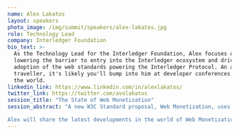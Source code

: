```yaml
---
name: Alex Lakatos
layout: speakers
photo_image: /img/summit/speakers/alex-lakatos.jpg
role: Technology Lead
company: Interledger Foundation
bio_text: >-
  As the Technology Lead for the Interledger Foundation, Alex focuses on
  lowering the barrier to entry into the Interledger ecosystem and drives the
  adoption of the web standards powering the Interledger Protocol. An avid
  traveller, it's likely you'll bump into him at developer conferences around
  the world.
linkedin_link: https://www.linkedin.com/in/alexlakatos/
twitter_link: https://twitter.com/avolakatos
session_title: "The State of Web Monetization"
session_abstract: "A new W3C Standard proposal, Web Monetization, uses the Interledger Protocol to enable developers like you to make money from your work in an open, native, and seamless way. And all that with as little as a single line of HTML!

Alex will share the latest developments in the world of Web Monetization, the current developments for the ecosystem and the spec, will look at what the future holds for the Web Monetization API."
---
```

